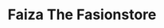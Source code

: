 ---
title: "Faiza The Fasionstore"
url: /ruesselsheim-am-main/faiza-the-fasionstore/
shop: Kleidung
---